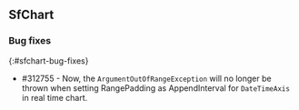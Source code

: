 ## SfChart

### Bug fixes
{:#sfchart-bug-fixes}

* \#312755 - Now, the `ArgumentOutOfRangeException` will no longer be thrown when setting RangePadding as AppendInterval for `DateTimeAxis` in real time chart.